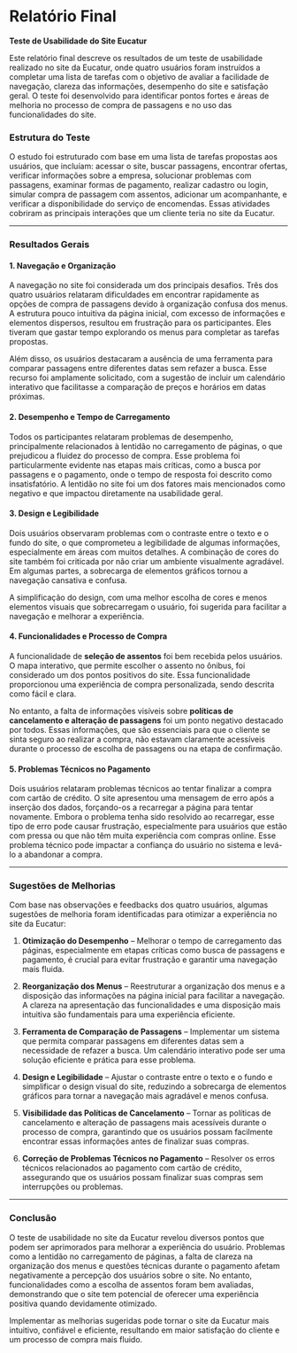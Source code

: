 # Relatório Final
**Teste de Usabilidade do Site Eucatur**

Este relatório final descreve os resultados de um teste de usabilidade realizado no site da Eucatur, onde quatro usuários foram instruídos a completar uma lista de tarefas com o objetivo de avaliar a facilidade de navegação, clareza das informações, desempenho do site e satisfação geral. O teste foi desenvolvido para identificar pontos fortes e áreas de melhoria no processo de compra de passagens e no uso das funcionalidades do site.

### Estrutura do Teste

O estudo foi estruturado com base em uma lista de tarefas propostas aos usuários, que incluíam: acessar o site, buscar passagens, encontrar ofertas, verificar informações sobre a empresa, solucionar problemas com passagens, examinar formas de pagamento, realizar cadastro ou login, simular compra de passagem com assentos, adicionar um acompanhante, e verificar a disponibilidade do serviço de encomendas. Essas atividades cobriram as principais interações que um cliente teria no site da Eucatur.

---

### Resultados Gerais

#### **1. Navegação e Organização**
A navegação no site foi considerada um dos principais desafios. Três dos quatro usuários relataram dificuldades em encontrar rapidamente as opções de compra de passagens devido à organização confusa dos menus. A estrutura pouco intuitiva da página inicial, com excesso de informações e elementos dispersos, resultou em frustração para os participantes. Eles tiveram que gastar tempo explorando os menus para completar as tarefas propostas.

Além disso, os usuários destacaram a ausência de uma ferramenta para comparar passagens entre diferentes datas sem refazer a busca. Esse recurso foi amplamente solicitado, com a sugestão de incluir um calendário interativo que facilitasse a comparação de preços e horários em datas próximas.

#### **2. Desempenho e Tempo de Carregamento**
Todos os participantes relataram problemas de desempenho, principalmente relacionados à lentidão no carregamento de páginas, o que prejudicou a fluidez do processo de compra. Esse problema foi particularmente evidente nas etapas mais críticas, como a busca por passagens e o pagamento, onde o tempo de resposta foi descrito como insatisfatório. A lentidão no site foi um dos fatores mais mencionados como negativo e que impactou diretamente na usabilidade geral.

#### **3. Design e Legibilidade**
Dois usuários observaram problemas com o contraste entre o texto e o fundo do site, o que comprometeu a legibilidade de algumas informações, especialmente em áreas com muitos detalhes. A combinação de cores do site também foi criticada por não criar um ambiente visualmente agradável. Em algumas partes, a sobrecarga de elementos gráficos tornou a navegação cansativa e confusa.

A simplificação do design, com uma melhor escolha de cores e menos elementos visuais que sobrecarregam o usuário, foi sugerida para facilitar a navegação e melhorar a experiência.

#### **4. Funcionalidades e Processo de Compra**
A funcionalidade de **seleção de assentos** foi bem recebida pelos usuários. O mapa interativo, que permite escolher o assento no ônibus, foi considerado um dos pontos positivos do site. Essa funcionalidade proporcionou uma experiência de compra personalizada, sendo descrita como fácil e clara.

No entanto, a falta de informações visíveis sobre **políticas de cancelamento e alteração de passagens** foi um ponto negativo destacado por todos. Essas informações, que são essenciais para que o cliente se sinta seguro ao realizar a compra, não estavam claramente acessíveis durante o processo de escolha de passagens ou na etapa de confirmação.

#### **5. Problemas Técnicos no Pagamento**
Dois usuários relataram problemas técnicos ao tentar finalizar a compra com cartão de crédito. O site apresentou uma mensagem de erro após a inserção dos dados, forçando-os a recarregar a página para tentar novamente. Embora o problema tenha sido resolvido ao recarregar, esse tipo de erro pode causar frustração, especialmente para usuários que estão com pressa ou que não têm muita experiência com compras online. Esse problema técnico pode impactar a confiança do usuário no sistema e levá-lo a abandonar a compra.

---

### Sugestões de Melhorias

Com base nas observações e feedbacks dos quatro usuários, algumas sugestões de melhoria foram identificadas para otimizar a experiência no site da Eucatur:

1. **Otimização do Desempenho** – Melhorar o tempo de carregamento das páginas, especialmente em etapas críticas como busca de passagens e pagamento, é crucial para evitar frustração e garantir uma navegação mais fluida.
   
2. **Reorganização dos Menus** – Reestruturar a organização dos menus e a disposição das informações na página inicial para facilitar a navegação. A clareza na apresentação das funcionalidades e uma disposição mais intuitiva são fundamentais para uma experiência eficiente.

3. **Ferramenta de Comparação de Passagens** – Implementar um sistema que permita comparar passagens em diferentes datas sem a necessidade de refazer a busca. Um calendário interativo pode ser uma solução eficiente e prática para esse problema.

4. **Design e Legibilidade** – Ajustar o contraste entre o texto e o fundo e simplificar o design visual do site, reduzindo a sobrecarga de elementos gráficos para tornar a navegação mais agradável e menos confusa.

5. **Visibilidade das Políticas de Cancelamento** – Tornar as políticas de cancelamento e alteração de passagens mais acessíveis durante o processo de compra, garantindo que os usuários possam facilmente encontrar essas informações antes de finalizar suas compras.

6. **Correção de Problemas Técnicos no Pagamento** – Resolver os erros técnicos relacionados ao pagamento com cartão de crédito, assegurando que os usuários possam finalizar suas compras sem interrupções ou problemas.

---

### Conclusão

O teste de usabilidade no site da Eucatur revelou diversos pontos que podem ser aprimorados para melhorar a experiência do usuário. Problemas como a lentidão no carregamento de páginas, a falta de clareza na organização dos menus e questões técnicas durante o pagamento afetam negativamente a percepção dos usuários sobre o site. No entanto, funcionalidades como a escolha de assentos foram bem avaliadas, demonstrando que o site tem potencial de oferecer uma experiência positiva quando devidamente otimizado.

Implementar as melhorias sugeridas pode tornar o site da Eucatur mais intuitivo, confiável e eficiente, resultando em maior satisfação do cliente e um processo de compra mais fluido.
